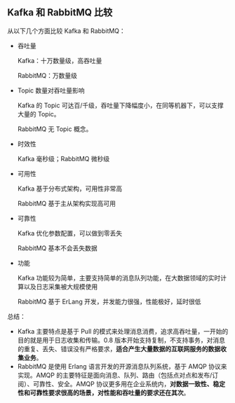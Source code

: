 ## Kafka 和 RabbitMQ 比较

从以下几个方面比较 Kafka 和 RabbitMQ：

- 吞吐量

  Kafka：十万数量级，高吞吐量

  RabbitMQ：万数量级

- Topic 数量对吞吐量影响

  Kafka 的 Topic 可达百/千级，吞吐量下降幅度小，在同等机器下，可以支撑大量的 Topic。

  RabbitMQ 无 Topic 概念。

- 时效性

  Kafka 毫秒级；RabbitMQ 微秒级

- 可用性

  Kafka 基于分布式架构，可用性非常高 

  RabbitMQ 基于主从架构实现高可用

- 可靠性

  Kafka 优化参数配置，可以做到零丢失

  RabbitMQ 基本不会丢失数据

- 功能

  Kafka 功能较为简单，主要支持简单的消息队列功能，在大数据领域的实时计算以及日志采集被大规模使用

  RabbitMQ 基于 ErLang 开发，并发能力很强，性能极好，延时很低

总结：

- Kafka 主要特点是基于 Pull 的模式来处理消息消费，追求高吞吐量，一开始的目的就是用于日志收集和传输。0.8 版本开始支持复制，不支持事务，对消息的重复、丢失、错误没有严格要求，**适合产生大量数据的互联网服务的数据收集业务**。
- RabbitMQ 是使用 Erlang 语言开发的开源消息队列系统，基于 AMQP 协议来实现。AMQP 的主要特征是面向消息、队列、路由（包括点对点和发布/订阅）、可靠性、安全。AMQP 协议更多用在企业系统内，**对数据一致性、稳定性和可靠性要求很高的场景，对性能和吞吐量的要求还在其次**。





